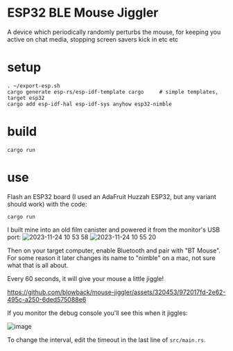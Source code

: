 # ESP32 BLE Mouse Jiggler

A device which periodically randomly perturbs the mouse, for keeping you active
on chat media, stopping screen savers kick in etc etc

# setup

```
. ~/export-esp.sh
cargo generate esp-rs/esp-idf-template cargo     # simple templates, target esp32
cargo add esp-idf-hal esp-idf-sys anyhow esp32-nimble
```

# build

```
cargo run
```

# use

Flash an ESP32 board (I used an AdaFruit Huzzah ESP32, but any variant should work) with the code:

```
cargo run
```

I built mine into an old film canister and powered it from the monitor's USB port:
![2023-11-24 10 53 58](https://github.com/blowback/mouse-jiggler/assets/320453/5bf399b1-1487-4202-a08a-d76b9eaaf630)
![2023-11-24 10 55 20](https://github.com/blowback/mouse-jiggler/assets/320453/51e1b4c2-0599-4ef3-989e-06fbc9ce7fad)



Then on your target computer, enable Bluetooth and pair with "BT Mouse". For some reason it later
changes its name to "nimble" on a mac, not sure what that is all about.

Every 60 seconds, it will give your mouse a little jiggle!


https://github.com/blowback/mouse-jiggler/assets/320453/972017fd-2e62-495c-a250-6ded575088e6


If you monitor the debug console you'll see this when it jiggles:

![image](https://github.com/blowback/mouse-jiggler/assets/320453/64db2bbb-dd6a-4522-99b1-7a05a393c95b)

To change the interval, edit the timeout in the last line of `src/main.rs`.

